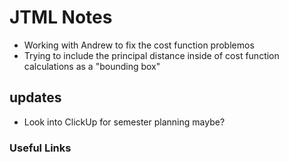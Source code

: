 # JTML Notes
- Working with Andrew to fix the cost function problemos
- Trying to include the principal distance inside of cost function calculations as a "bounding box"

## updates
- Look into ClickUp for semester planning maybe?

### Useful Links